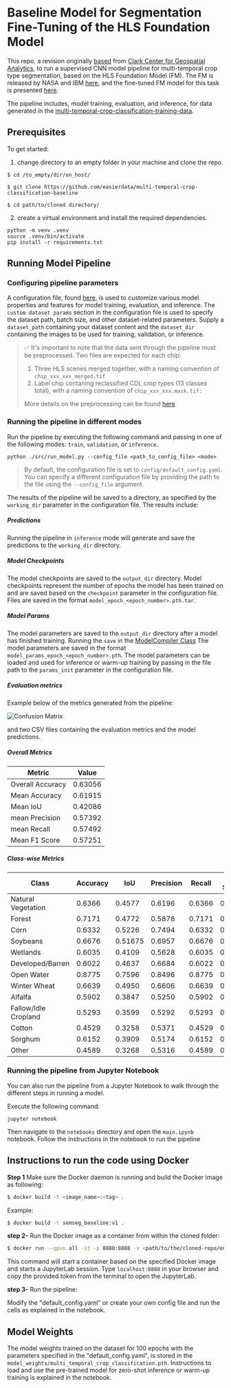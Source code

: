 # Baseline Model for Segmentation Fine-Tuning of the HLS Foundation Model

This repo, a revision originally [based](https://github.com/ClarkCGA/multi-temporal-crop-classification-training-data) from [Clark Center for Geospatial Analytics](https://www.clarku.edu/centers/geospatial-analytics/), to run a supervised CNN model pipeline for multi-temporal crop type segmentation, based on the HLS Foundation Model (FM). The FM is released by NASA and IBM [here](https://huggingface.co/ibm-nasa-geospatial), and the fine-tuned FM model for this task is presented [here](https://huggingface.co/ibm-nasa-geospatial/Prithvi-100M-multi-temporal-crop-classification).

The pipeline includes, model training, evaluation, and inference, for data generated in the [multi-temporal-crop-classification-training-data](https://github.com/easierdata/multi-temporal-crop-classification-training-data).

## Prerequisites

To get started:

1. change directory to an empty folder in your machine and clone the repo.

```
$ cd /to_empty/dir/on_host/

$ git clone https://github.com/easierdata/multi-temporal-crop-classification-baseline

$ cd path/to/cloned directory/
```

2. create a virtual environment and install the required dependencies.

```shell
python -m venv .venv
source .venv/bin/activate
pip install -r requirements.txt
```

## Running Model Pipeline

### Configuring pipeline parameters

A configuration file, found [here](./config/default_config.yaml), is used to customize various model properties and features for model training, evaluation, and inference. The `custom dataset params` section in the configuration file is used to specify the dataset path, batch size, and other dataset-related parameters. Supply a `dataset_path` containing your dataset content and the `dataset_dir` containing the images to be used for training, validation, or inference.

> :white_check_mark: It's important to note that the data sent through the pipeline must be preprocessed. Two files are expected for each chip:
> 1. Three HLS scenes merged together, with a naming convention of `chip_xxx_xxx_merged.tif`
> 2. Label chip contaning reclassified CDL crop types (13 classes total), with a naming convention of `chip_xxx_xxx.mask.tif:`
> 
> More details on the preprocessing can be found [here](https://github.com/easierdata/multi-temporal-crop-classification-training-data/doc/Training%20Data%20Overview.md#import-saved-dataframe-files-and-preparing-tile-chipping-process).

### Running the pipeline in different modes

Run the pipeline by executing the following command and passing in one of the following modes: `train`, `validation`, or `inference`.

```shell
python ./src/run_model.py --config_file <path_to_config_file> <mode>
```

> By default, the configuration file is set to `config/default_config.yaml`. You can specify a different configuration file by providing the path to the file using the `--config_file` argument.

The results of the pipeline will be saved to a directory, as specified by the `working_dir` parameter in the configuration file. The results include:

##### **Predictions**

Running the pipeline in `inference` mode will generate and save the predictions to the `working_dir` directory.

##### **Model Checkpoints**

The model checkpoints are saved to the `output_dir` directory. Model checkpoints represent the number of epochs the model has been trained on and are saved based on the `checkpoint` parameter in the configuration file. Files are saved in the format `model_epoch_<epoch_number>.pth.tar`.

##### **Model Params**

The model parameters are saved to the `output_dir` directory after a model has finished training. Running the `save` in the [ModelCompiler Class](./src/model_compiler.py/) The model parameters are saved in the format `model_params_epoch_<epoch_number>.pth`. The model parameters can be loaded and used for inference or warm-up training by passing in the file path to the `params_init` parameter in the configuration file.

##### **Evaluation metrics**

Example below of the metrics generated from the pipeline:

![Confusion Matrix](_media/confusion_matrix.png)

and two CSV files containing the evaluation metrics and the model predictions.

##### **Overall Metrics**

|Metric          |Value   |
|----------------|--------|
|Overall Accuracy|0.63056 |
|Mean Accuracy   |0.61915 |
|Mean IoU        |0.42086 |
|mean Precision  |0.57392 |
|mean Recall     |0.57492 |
|Mean F1 Score   |0.57251 |

##### **Class-wise Metrics**

|Class               | Accuracy   |IoU         |Precision  |Recall       |F1 Score    |
|--------------------|------------|------------|-----------|-------------|------------|
|Natural Vegetation  |0.6366      |0.4577      |0.6196     |0.6366       |0.6280      |
|Forest              |0.7171      |0.4772      |0.5878     |0.7171       |0.6461      |
|Corn                |0.6332      |0.5226      |0.7494     |0.6332       |0.6864      |
|Soybeans            |0.6676      |0.51675     |0.6957     |0.6676       |0.6814      |
|Wetlands            |0.6035      |0.4109      |0.5628     |0.6035       |0.5825      |
|Developed/Barren    |0.6022      |0.4637      |0.6684     |0.6022       |0.6336      |
|Open Water          |0.8775      |0.7596      |0.8496     |0.8775       |0.8633      |
|Winter Wheat        |0.6639      |0.4950      |0.6606     |0.6639       |0.6622      |
|Alfalfa             |0.5902      |0.3847      |0.5250     |0.5902       |0.5557      |
|Fallow/Idle Cropland|0.5293      |0.3599      |0.5292     |0.5293       |0.5293      |
|Cotton              |0.4529      |0.3258      |0.5371     |0.4529       |0.4914      |
|Sorghum             |0.6152      |0.3909      |0.5174     |0.6152       |0.5621      |
|Other               |0.4589      |0.3268      |0.5316     |0.4589       |0.4926      |

### Running the pipeline from Jupyter Notebook

You can also run the pipeline from a Jupyter Notebook to walk through the different steps in running a model. 

Execute the following command:

```shell
jupyter notebook
```

Then navigate to the `notebooks` directory and open the `main.ipynb` notebook. Follow the instructions in the notebook to run the pipeline

## Instructions to run the code using Docker

**Step 1** Make sure the Docker daemon is running and build the Docker image as following:

``` bash
$ docker build -t <image_name>:<tag> .
```

Example:

``` bash
$ docker build -t semseg_baseline:v1 .
```

**step 2-** Run the Docker image as a container from within the cloned folder:

``` bash
$ docker run --gpus all -it -p 8888:8888 -v <path/to/the/cloned-repo/on-host>:/home/workdir -v <path/to/the/dataset/on-host>:/home/data  <image_name>:<tag>
```

This command will start a container based on the specified Docker image and starts a JupyterLab session. Type `localhost:8888` in your browser and copy the provided token from the terminal to open the JupyterLab.

**step 3-** Run the pipeline:

Modify the "default_config.yaml" or create your own config file and run the cells as explained in the notebook.

## Model Weights

The model weights trained on the dataset for 100 epochs with the parameters specified in the "default_config.yaml", is stored in the `model_weights/multi_temporal_crop_classification.pth`. Instructions to load and use the pre-trained model for zero-shot inference or warm-up training is explained in the notebook.
